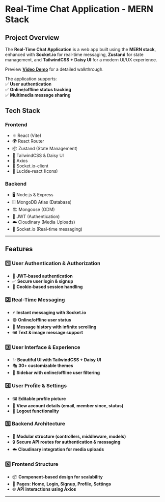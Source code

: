 # **Real-Time Chat Application - MERN Stack**

## **Project Overview**

The **Real-Time Chat Application** is a  web app built using the **MERN stack**, enhanced with **Socket.io** for real-time messaging, **Zustand** for state management, and **TailwindCSS + Daisy UI** for a modern UI/UX experience.  

Preview [**Video Demo**](https://drive.google.com/file/d/1mLYFmJIuQ_XvEWV-S7Zyquy2qYQPDGuc/view?usp=sharing) for a detailed walkthrough.


The application supports:  
✅ **User authentication**  
✅ **Online/offline status tracking**  
✅ **Multimedia message sharing**  



## **Tech Stack**

### **Frontend**
- ⚛️ React (Vite)
- 🌍 React Router
- 📦 Zustand (State Management)
- 🎨 TailwindCSS & Daisy UI
- 🔗 Axios
- 💬 Socket.io-client
- 🔧 Lucide-react (Icons)

### **Backend**
- 🖥️ Node.js & Express
- 🗄️ MongoDB Atlas (Database)
- 🏗️ Mongoose (ODM)
- 🔑 JWT (Authentication)
- ☁️ Cloudinary (Media Uploads)
- 📡 Socket.io (Real-time messaging)

---

## **Features**

### **1️⃣ User Authentication & Authorization**
- 🔐 **JWT-based authentication**
- ✅ **Secure user login & signup**
- 🍪 **Cookie-based session handling**

### **2️⃣ Real-Time Messaging**
- ⚡ **Instant messaging with Socket.io**
- 🟢 **Online/offline user status**
- 🔄 **Message history with infinite scrolling**
- 🖼️ **Text & image message support**

### **3️⃣ User Interface & Experience**
- ✨ **Beautiful UI with TailwindCSS + Daisy UI**
- 🎭 **30+ customizable themes**
- 📌 **Sidebar with online/offline user filtering**

### **4️⃣ User Profile & Settings**
- 🖼️ **Editable profile picture**
- 📧 **View account details (email, member since, status)**
- 🚪 **Logout functionality**

### **5️⃣ Backend Architecture**
- 🔧 **Modular structure (controllers, middleware, models)**
- 🔒 **Secure API routes for authentication & messaging**
- ☁️ **Cloudinary integration for media uploads**

### **6️⃣ Frontend Structure**
- 📦 **Component-based design for scalability**
- 📄 **Pages: Home, Login, Signup, Profile, Settings**
- 🌐 **API interactions using Axios**

---

